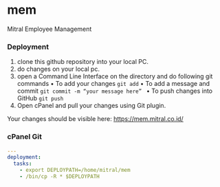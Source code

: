 # mem
Mitral Employee Management

### Deployment
1. clone this github repository into your local PC.
2. do changes on your local pc.
3. open a Command Line Interface on the directory and do following git commands
•	To add your changes ``` git add ```
•	To add a message and commit ```git commit -m “your message here” ```
•	To push changes into GitHub ``` git push ```
4. Open cPanel and pull your changes using Git plugin.

Your changes should be visible here: https://mem.mitral.co.id/


### cPanel Git 
```yaml
---
deployment:
  tasks:
    - export DEPLOYPATH=/home/mitral/mem
    - /bin/cp -R * $DEPLOYPATH
 ```
